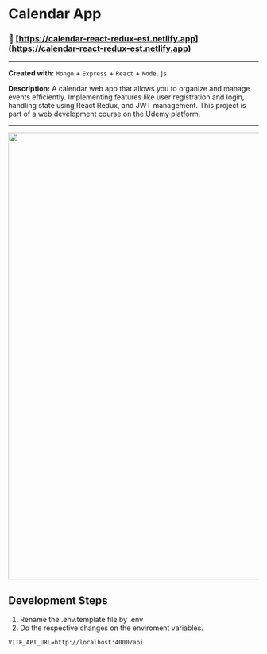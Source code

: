 # Calendar App

### 🔗 [https://calendar-react-redux-est.netlify.app](https://calendar-react-redux-est.netlify.app)
---
**Created with:** `Mongo` + `Express` + `React` + `Node.js` <br/>

**Description:** A calendar web app that allows you to organize and manage events efficiently. Implementing
features like user registration and login, handling state using React Redux, and JWT management.
This project is part of a web development course on the Udemy platform.

---
<img src="https://github.com/EstivenPad/journal-app-redux/assets/54590857/dfb12931-9320-4a53-9c42-c56582f1871c" width="900" heigth="700">
<!-- <img src="https://github.com/EstivenPad/journal-app-redux/assets/54590857/e74f5bca-482c-4a35-8ba7-c9fcb8e9f424" width="900" heigth="700"> -->
<!-- <img src="https://github.com/EstivenPad/journal-app-redux/assets/54590857/509f694b-d453-4830-a2e0-ffef52920977" width="900" heigth="700"> -->
<!-- <img src="https://github.com/EstivenPad/journal-app-redux/assets/54590857/7b1a5afa-7ac9-4df5-979b-f86b2b069a1b" width="900" heigth="700"> -->

## Development Steps

1. Rename the .env.template file by .env
2. Do the respective changes on the enviroment variables.

```
VITE_API_URL=http://localhost:4000/api

```
